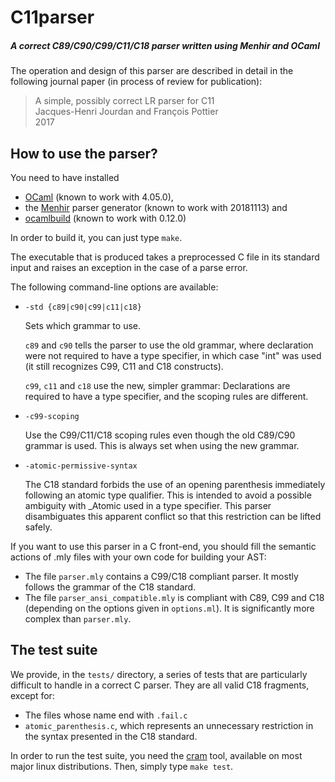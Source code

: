 C11parser
=========

##### A correct C89/C90/C99/C11/C18 parser written using Menhir and OCaml

The operation and design of this parser are described in detail in the
following journal paper (in process of review for publication):

> A simple, possibly correct LR parser for C11<br/>
> Jacques-Henri Jourdan and François Pottier<br/>
> 2017<br/>

How to use the parser?
----------------------

You need to have installed
- [OCaml](https://ocaml.org/docs/install.html) (known to work with 4.05.0),
- the [Menhir](http://gallium.inria.fr/~fpottier/menhir/) parser generator
  (known to work with 20181113) and
- [ocamlbuild](https://github.com/ocaml/ocamlbuild) (known to work with 0.12.0)

In order to build it, you can just type `make`.

The executable that is produced takes a preprocessed C file in its
standard input and raises an exception in the case of a parse
error.

The following command-line options are available:
  - `-std {c89|c90|c99|c11|c18}`

    Sets which grammar to use.

    `c89` and `c90` tells the parser to use the old grammar, where
    declaration were not required to have a type specifier, in which
    case "int" was used (it still recognizes C99, C11 and C18 constructs).

    `c99`, `c11` and `c18` use the new, simpler grammar: Declarations are
    required to have a type specifier, and the scoping rules are
    different.

  - `-c99-scoping`

    Use the C99/C11/C18 scoping rules even though the old C89/C90 grammar
    is used. This is always set when using the new grammar.

  - `-atomic-permissive-syntax`

    The C18 standard forbids the use of an opening parenthesis
    immediately following an atomic type qualifier. This is intended
    to avoid a possible ambiguity with _Atomic used in a type
    specifier. This parser disambiguates this apparent conflict so
    that this restriction can be lifted safely.

If you want to use this parser in a C front-end, you should fill the
semantic actions of .mly files with your own code for building your
AST:
  - The file `parser.mly` contains a C99/C18 compliant parser. It
    mostly follows the grammar of the C18 standard.
  - The file `parser_ansi_compatible.mly` is compliant with C89, C99 and
    C18 (depending on the options given in `options.ml`). It is
    significantly more complex than `parser.mly`.

The test suite
--------------

We provide, in the `tests/` directory, a series of tests that are
particularly difficult to handle in a correct C parser. They are all
valid C18 fragments, except for:
  - The files whose name end with `.fail.c`
  - `atomic_parenthesis.c`, which represents an unnecessary restriction
    in the syntax presented in the C18 standard.

In order to run the test suite, you need the
[cram](https://bitheap.org/cram/) tool, available on most major linux
distributions. Then, simply type `make test`.
